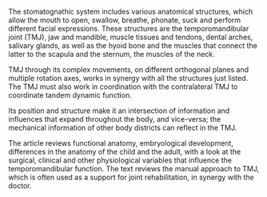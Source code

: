 The stomatognathic system includes various anatomical structures, which allow the mouth to open, swallow, breathe, phonate, suck and perform different facial expressions. These structures are the temporomandibular joint (TMJ), jaw and mandible, muscle tissues and tendons, dental arches, salivary glands, as well as the hyoid bone and the muscles that connect the latter to the scapula and the sternum, the muscles of the neck.

TMJ through its complex movements, on different orthogonal planes and multiple rotation axes, works in synergy with all the structures just listed. The TMJ must also work in coordination with the contralateral TMJ to coordinate tandem dynamic function.

Its position and structure make it an intersection of information and influences that expand throughout the body, and vice-versa; the mechanical information of other body districts can reflect in the TMJ.

The article reviews functional anatomy, embryological development, differences in the anatomy of the child and the adult, with a look at the surgical, clinical and other physiological variables that influence the temporomandibular function. The text reviews the manual approach to TMJ, which is often used as a support for joint rehabilitation, in synergy with the doctor.